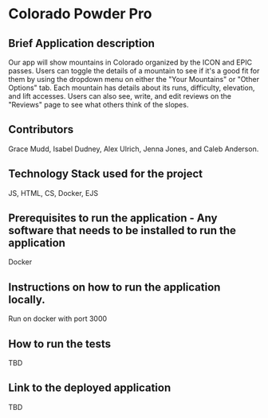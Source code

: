 # Colorado Powder Pro

## Brief Application description
Our app will show mountains in Colorado organized by the ICON and EPIC passes. Users can toggle the details of a mountain to see if it's a good fit for them by using the dropdown menu on either the "Your Mountains" or "Other Options" tab. Each mountain has details about its runs, difficulty, elevation, and lift accesses. Users can also see, write, and edit reviews on the "Reviews" page to see what others think of the slopes.

## Contributors
Grace Mudd, Isabel Dudney, Alex Ulrich, Jenna Jones, and Caleb Anderson.

## Technology Stack used for the project
JS, HTML, CS, Docker, EJS

## Prerequisites to run the application - Any software that needs to be installed to run the application
Docker

## Instructions on how to run the application locally.
Run on docker with port 3000

## How to run the tests
TBD

## Link to the deployed application
TBD
